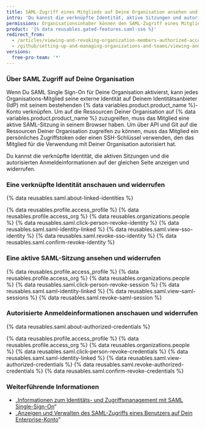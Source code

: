```yaml
---
title: SAML-Zugriff eines Mitglieds auf Deine Organisation ansehen und verwalten
intro: 'Du kannst die verknüpfte Identität, aktive Sitzungen und autorisierte Anmeldeinformationen eines Organisations-Mitglieds ansehen und widerrufen.'
permissions: Organisationsinhaber können den SAML-Zugriff eines Mitglieds auf eine Organisation ansehen und verwalten.
product: '{% data reusables.gated-features.saml-sso %}'
redirect_from:
  - /articles/viewing-and-revoking-organization-members-authorized-access-tokens
  - /github/setting-up-and-managing-organizations-and-teams/viewing-and-revoking-organization-members-authorized-access-tokens
versions:
  free-pro-team: '*'
---
```


### Über SAML Zugriff auf Deine Organisation

Wenn Du SAML Single Sign-On für Deine Organisation aktivierst, kann jedes Organisations-Mitglied seine externe Identität auf Deinem Identitätsanbieter (IdP) mit seinem bestehenden {% data variables.product.product_name %}-Konto verknüpfen. Um auf die Ressourcen Deiner Organisation auf {% data variables.product.product_name %} zuzugreifen, muss das Mitglied eine aktive SAML-Sitzung in seinem Browser haben. Um über API und Git auf die Ressourcen Deiner Organisation zugreifen zu können, muss das Mitglied ein persönliches Zugriffstoken oder einen SSH-Schlüssel verwenden, den das Mitglied für die Verwendung mit Deiner Organisation autorisiert hat.

Du kannst die verknüpfte Identität, die aktiven Sitzungen und die autorisierten Anmeldeinformationen auf der gleichen Seite anzeigen und widerrufen.

### Eine verknüpfte Identität anschauen und widerrufen

{% data reusables.saml.about-linked-identities %}

{% data reusables.profile.access_profile %}
{% data reusables.profile.access_org %}
{% data reusables.organizations.people %}
{% data reusables.saml.click-person-revoke-identity %}
{% data reusables.saml.saml-identity-linked %}
{% data reusables.saml.view-sso-identity %}
{% data reusables.saml.revoke-sso-identity %}
{% data reusables.saml.confirm-revoke-identity %}

### Eine aktive SAML-Sitzung ansehen und widerrufen

{% data reusables.profile.access_profile %}
{% data reusables.profile.access_org %}
{% data reusables.organizations.people %}
{% data reusables.saml.click-person-revoke-session %}
{% data reusables.saml.saml-identity-linked %}
{% data reusables.saml.view-saml-sessions %}
{% data reusables.saml.revoke-saml-session %}

### Autorisierte Anmeldeinformationen anschauen und widerrufen

{% data reusables.saml.about-authorized-credentials %}

{% data reusables.profile.access_profile %}
{% data reusables.profile.access_org %}
{% data reusables.organizations.people %}
{% data reusables.saml.click-person-revoke-credentials %}
{% data reusables.saml.saml-identity-linked %}
{% data reusables.saml.view-authorized-credentials %}
{% data reusables.saml.revoke-authorized-credentials %}
{% data reusables.saml.confirm-revoke-credentials %}

### Weiterführende Informationen

- „[Informationen zum Identitäts- und Zugriffsmanagement mit SAML Single-Sign-On](/articles/about-identity-and-access-management-with-saml-single-sign-on)“
- „[Anzeigen und Verwalten des SAML-Zugriffs eines Benutzers auf Dein Enterprise-Konto](/github/setting-up-and-managing-your-enterprise/viewing-and-managing-a-users-saml-access-to-your-enterprise-account)"
